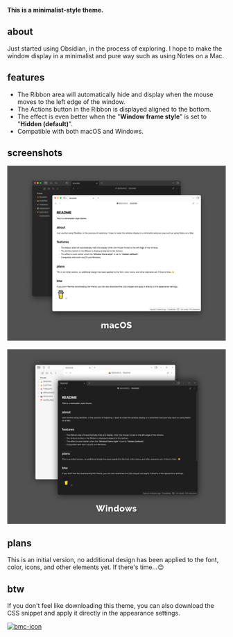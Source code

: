 **This is a minimalist-style theme.**


## about

Just started using Obsidian, in the process of exploring. I hope to make the window display in a minimalist and pure way such as using Notes on a Mac.


## features

+ The Ribbon area will automatically hide and display when the mouse moves to the left edge of the window.
+ The Actions button in the Ribbon is displayed aligned to the bottom.
+ The effect is even better when the "**Window frame style**" is set to "**Hidden (default)**".
+ Compatible with both macOS and Windows.


## screenshots

![macOS](https://github.com/lychileng/Obsidian-Theme-Pure/blob/main/screenshots/mac.jpg?raw=true)  
![Windows](https://github.com/lychileng/Obsidian-Theme-Pure/blob/main/screenshots/win.jpg?raw=true)


## plans

This is an initial version, no additional design has been applied to the font, color, icons, and other elements yet. If there's time...😊


## btw

If you don't feel like downloading this theme, you can also download the CSS snippet and apply it directly in the appearance settings.


[<img width="60" alt="bmc-icon" src="https://upload.wikimedia.org/wikipedia/zh/0/08/Buy_me_a_coffee_logo.png">](https://www.buymeacoffee.com/lychi)